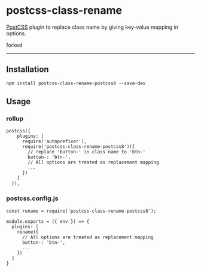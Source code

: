 # postcss-class-rename

[PostCSS][PostCSS] plugin to replace class name by giving key-value mapping in options.

forked

---

## Installation

```
npm install postcss-class-rename-postcss8 --save-dev
```

## Usage

### rollup

```
postcss({
    plugins: [
      require('autoprefixer'),
      require('postcss-class-rename-postcss8')({
        // replace 'button-' in class name to 'btn-'
        button-: 'btn-',
        // All options are treated as replacement mapping
        ...
      })
    ]
  }),

```

### postcss.config.js

```
const rename = require('postcss-class-rename-postcss8');

module.exports = ({ env }) => {
  plugins: [
    rename({
      // All options are treated as replacement mapping
      button-: 'btn-',
      ...
    })
  ]
}
```

[postcss]: https://github.com/postcss/postcss
